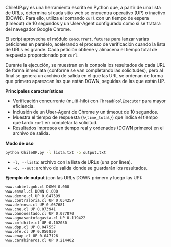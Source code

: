 ChileUP.py es una herramienta escrita en Python que, a partir de una lista de URLs, determina si cada sitio web se encuentra operativo (UP) o inactivo (DOWN). Para ello, utiliza el comando `curl` con un tiempo de espera (timeout) de 10 segundos y un User-Agent configurado como si se tratara del navegador Google Chrome.

El script aprovecha el módulo `concurrent.futures` para lanzar varias peticiones en paralelo, acelerando el proceso de verificación cuando la lista de URLs es grande. Cada petición obtiene y almacena el tiempo total de respuesta proporcionado por `curl`.

Durante la ejecución, se muestran en la consola los resultados de cada URL de forma inmediata (conforme se van completando las solicitudes), pero al final se genera un archivo de salida en el que las URL se ordenan de forma que primero aparezcan las que están DOWN, seguidas de las que están UP.

**Principales características**  
- Verificación concurrente (multi-hilo) con `ThreadPoolExecutor` para mayor eficiencia.  
- Inclusión de un User-Agent de Chrome y un timeout de 10 segundos.  
- Muestra el tiempo de respuesta (`%{time_total}`) que indica el tiempo que tardó `curl` en completar la solicitud.  
- Resultados impresos en tiempo real y ordenados (DOWN primero) en el archivo de salida.

**Modo de uso**  
```bash
python ChileUP.py -l lista.txt -o output.txt
```
- `-l, --lista`: archivo con la lista de URLs (una por línea).  
- `-o, --out`: archivo de salida donde se guardarán los resultados.

**Ejemplo de output** (con las URLs DOWN primero y luego las UP):
```
www.subtel.gob.cl DOWN 0.000
www.esval.cl DOWN 0.000
www.demre.cl UP 0.047599
www.contraloria.cl UP 0.054257
www.defensa.cl UP 0.057681
www.cne.cl UP 0.073941
www.bancoestado.cl UP 0.077870
www.aguasantofagasta.cl UP 0.119422
www.cmfchile.cl UP 0.102030
www.dpp.cl UP 0.047557
www.efe.cl UP 0.050830
www.enap.cl UP 0.047126
www.carabineros.cl UP 0.214402
```
